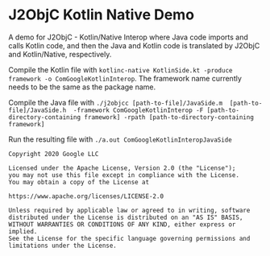 # J2ObjC Kotlin Native Demo
A demo for J2ObjC - Kotlin/Native Interop where Java code imports and calls Kotlin code, and then the Java and Kotlin code is translated by J2ObjC and Kotlin/Native, respectively.

Compile the Kotlin file with `kotlinc-native KotlinSide.kt -produce framework -o ComGoogleKotlinInterop`. The framework name currently needs to be the same as the package name.

Compile the Java file with `./j2objcc [path-to-file]/JavaSide.m  [path-to-file]/JavaSide.h  -framework ComGoogleKotlinInterop -F [path-to-directory-containing framework] -rpath [path-to-directory-containing framework]`

Run the resulting file with `./a.out ComGoogleKotlinInteropJavaSide`


    Copyright 2020 Google LLC

    Licensed under the Apache License, Version 2.0 (the "License");
    you may not use this file except in compliance with the License.
    You may obtain a copy of the License at

    https://www.apache.org/licenses/LICENSE-2.0

    Unless required by applicable law or agreed to in writing, software
    distributed under the License is distributed on an "AS IS" BASIS,
    WITHOUT WARRANTIES OR CONDITIONS OF ANY KIND, either express or implied.
    See the License for the specific language governing permissions and
    limitations under the License.
